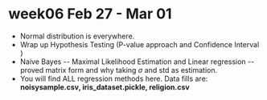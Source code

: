 
# week06 Feb 27 - Mar 01

- Normal distribution is everywhere.
- Wrap up Hypothesis Testing (P-value approach and Confidence Interval )
- Naive Bayes -- Maximal Likelihood Estimation and Linear regression --  proved matrix form and why taking $\sigma$ and std as estimation.
- You will find ALL regression methods here. Data fills are: **noisysample.csv, iris_dataset.pickle, religion.csv**
